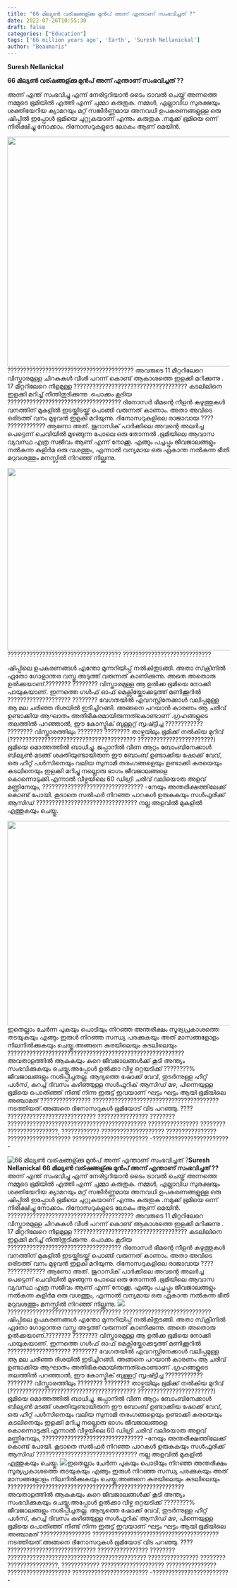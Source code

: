 ```yaml
---
title: "66 മില്യൺ വര്ഷങ്ങള്ക്കു മുൻപ് അന്ന് എന്താണ് സംഭവിച്ചത് ?"
date: 2022-07-26T10:55:30
draft: false
categories: ["Education"]
tags: ['66 million years ago', 'Earth', 'Suresh Nellanickal']
author: "Beaumaris"
---
```


<strong>Suresh Nellanickal</strong>

<strong>66 മില്യൺ വര്ഷങ്ങള്ക്കു മുൻപ് അന്ന് എന്താണ് സംഭവിച്ചത് ??</strong>

അന്ന് എന്ത് സംഭവിച്ചു എന്ന്‌ നേരിട്ടറിയാൻ ടൈം ട്രാവൽ ചെയ്ത് അന്നത്തെ നമ്മുടെ ഭൂമിയിൽ എത്തി എന്ന് ചുമ്മാ കരുതുക. നമ്മൾ, എല്ലാവിധ സുരക്ഷയും ശക്തിയേറിയ ക്യാമറയും മറ്റ് സങ്കീർണ്ണമായ അനവധി ഉപകരണങ്ങളുള്ള ഒരു ഷിപ്പിൽ ഇപ്പോൾ ഭൂമിയെ ചുറ്റുകയാണ് എന്നും കരുതുക .നമുക്ക് ഭൂമിയെ ഒന്ന് നിരീക്ഷിച്ചു നോക്കാം. ദിനോസറുകളുടെ ലോകം ആണ് മെയിൻ.

<img class="size-full wp-image-344207 aligncenter" src="https://cdn.boolokam.com/articles/2022/07/r2r2r-1.webp" alt="" width="780" height="520" />???????????????????????????????????????? അവരുടെ 11 മീറ്ററിലേറെ വിസ്താരമുള്ള ചിറകുകൾ വീശി പറന്ന്‌ കൊണ്ട് ആകാശത്തെ ഇളക്കി മറിക്കുന്നു . 17 മീറ്ററിലേറെ നീളമുള്ള ???????????????????????????????????? കടലിലിനെ ഇളക്കി മറിച്ച് നീന്തിതുടിക്കുന്നു .പൊക്കം കൂടിയ ???????????????????????????????????? ദിനോസർ ഭീമന്റെ നീളൻ കഴുത്തുകൾ വനത്തിന് മുകളിൽ ഇടയ്ക്കിടയ്ക്ക് പൊങ്ങി വരുന്നത് കാണാം. അതാ അവിടെ ഒരിടത്ത് വനം മുഴുവൻ ഇളകി മറിയുന്നു. ദിനോസറുകളിലെ രാജാവായ ???? ???????????? ആണോ അത്‌. ജുറാസിക് പാർക്കിലെ അവന്റെ അലർച്ച പെട്ടെന്ന് ചെവിയിൽ മുഴങ്ങുന്ന പോലെ ഒരു തോന്നൽ .ഭൂമിയിലെ ആവാസ വ്യവസ്ഥ എത്ര സജീവം ആണ് എന്ന് നോക്കൂ. എങ്ങും പച്ചപ്പും ജീവജാലങ്ങളും നൽകുന്ന കുളിർമ ഒരു വശത്തും, എന്നാൽ വന്യമായ ഒരു ഏകാന്ത നൽകുന്ന ഭീതി മറുവശത്തും മനസ്സിൽ നിറഞ്ഞ് നില്ക്കുന്നു.

<img class="wp-image-344208 aligncenter" src="https://cdn.boolokam.com/articles/2022/07/wfwfwgg.jpg" alt="" width="736" height="413" />???????????????????????????????????? ????????????????????????????

ഷിപ്പിലെ ഉപകരണങ്ങൾ എന്തോ മുന്നറിയിപ്പ് നൽകിതുടങ്ങി. അതാ സ്‌ക്രീനിൽ ഏതോ ഗോളാന്തര വസ്തു അടുത്ത് വരുന്നത് കാണിക്കുന്നു. അതെ അതൊരു ഉൽക്കയാണ്.???????? ???????? വിസ്താരമുള്ള ആ ഉൽക്ക ഭൂമിയെ നോക്കി പായുകയാണ്. ഇന്നത്തെ ഗൾഫ് ഓഫ് മെക്സിയ്ക്കോക്കടുത്ത് മണിക്കൂറിൽ ???????????????????? ???????? വേഗതയിൽ എവറസ്റ്റിനേക്കാൾ വലിപ്പമുള്ള ആ മല ചരിഞ്ഞ ദിശയിൽ ഇടിച്ചിറങ്ങി. അങ്ങനെ പറയാൻ കാരണം ആ ചരിവ് ഉണ്ടാക്കിയ ആഘാതം അതിഭീകരമായിരുന്നത്കൊണ്ടാണ് .ഗ്രഹങ്ങളുടെ തലത്തിൽ പറഞ്ഞാൽ, ഈ കോസ്മിക് ബുള്ളറ്റ് സൃഷ്ട്ടിച്ച ???????????? ???????? വിസ്താരത്തിലും ???????? ???????? താഴ്ചയിലും ഭൂമിക്ക് നൽകിയ മുറിവ് (???????????????????????????????????????? ????????????????????????) ഭൂമിയെ മൊത്തത്തിൽ ബാധിച്ചു. ജപ്പാനിൽ വീണ ആറ്റം ബോംബിനേക്കാൾ ബില്യൺ മടങ്ങ് ശക്തിയുണ്ടായിരുന്ന ഈ ബോംബ് ഉണ്ടാക്കിയ ഷോക്ക് വേവ്, ഒരു ഹീറ്റ് പൾസിനെയും വലിയ സുനാമി തരംഗങ്ങളെയും ഉണ്ടാക്കി കരയെയും കടലിനെയും ഇളക്കി മറിച്ചു നല്ലൊരു ഭാഗം ജീവജാലങ്ങളെ കൊന്നൊടുക്കി.എന്നാൽ വീഴ്ചയിലെ 60 ഡിഗ്രി ചരിവ് വലിയൊരു അളവ് മണ്ണിനേയും, ???????????????????????????????? -നേയും അന്തരീക്ഷത്തിലേക്ക് കൊണ്ട് പോയി. കൂടാതെ സൽഫർ നിറഞ്ഞ പാറകൾ ഉരുകുകയും സൾഫൂരിക്ക്‌ ആസിഡ് ???????????????????????????????? നല്ല അളവിൽ മുകളിൽ എത്തുകയും ചെയ്തു.

<img class="wp-image-344209 aligncenter" src="https://cdn.boolokam.com/articles/2022/07/e1rrrr.jpg" alt="" width="823" height="463" />ഇതെല്ലാം ചേർന്ന പുകയും പൊടിയും നിറഞ്ഞ അന്തരീക്ഷം സൂര്യപ്രകാശത്തെ തടയുകയും എങ്ങും ഇരുൾ നിറഞ്ഞ സന്ധ്യ പരക്കുകയും അത് മാസങ്ങളോളം നിലനിൽക്കുകയും ചെയ്തു.അങ്ങനെ കരയിലെയും കടലിലെയും ???????????????????????????????????????????????????????? അവതാളത്തിൽ ആകുകയും കുറെ ജീവജാലങ്ങൾക്ക് കൂടി അന്ത്യം സംഭവിക്കുകയും ചെയ്തു.അപ്പോൾ ഉൽക്കാ വീഴ്ച ഒറ്റയടിക്ക് ????????% ജീവജാലങ്ങളും നശിപ്പിച്ചതല്ല. ആദ്യത്തെ ഷോക്ക് വേവ്, തുടർന്നുള്ള ഹീറ്റ് പൾസ്, കുറച്ച് ദിവസം കഴിഞ്ഞുള്ള സൾഫൂറിക് ആസിഡ് മഴ, പിന്നെയുള്ള ഭൂമിയെ പൊതിഞ്ഞ് നീണ്ട് നിന്ന ഇരുട്ട് ഇവയാണ് ഘട്ടം ഘട്ടം ആയി ഭൂമിയിലെ അഞ്ചാമത് ???????????????? ???????????????????????????????????????? നടത്തിയത്.അങ്ങനെ ദിനോസറുകൾ ഭൂമിയോട് വിട പറഞ്ഞു. ???? ???????????????????????????? ???????????????? ???????? ???????????????????????????????????????????? ???????????????? ???????? ????????????????, ???????????? ???????????????????? ???????????????? ???????????????????? ????????????????????????
-????????????????????????-


![66 മില്യൺ വര്ഷങ്ങള്ക്കു മുൻപ് അന്ന് എന്താണ് സംഭവിച്ചത് ?](https://cdn.boolokam.com/articles/2022/07/r2r2r-1.webp)**Suresh Nellanickal** **66 മില്യൺ വര്ഷങ്ങള്ക്കു മുൻപ് അന്ന് എന്താണ് സംഭവിച്ചത് ??** അന്ന് എന്ത് സംഭവിച്ചു എന്ന്‌ നേരിട്ടറിയാൻ ടൈം ട്രാവൽ ചെയ്ത് അന്നത്തെ നമ്മുടെ ഭൂമിയിൽ എത്തി എന്ന് ചുമ്മാ കരുതുക. നമ്മൾ, എല്ലാവിധ സുരക്ഷയും ശക്തിയേറിയ ക്യാമറയും മറ്റ് സങ്കീർണ്ണമായ അനവധി ഉപകരണങ്ങളുള്ള ഒരു ഷിപ്പിൽ ഇപ്പോൾ ഭൂമിയെ ചുറ്റുകയാണ് എന്നും കരുതുക .നമുക്ക് ഭൂമിയെ ഒന്ന് നിരീക്ഷിച്ചു നോക്കാം. ദിനോസറുകളുടെ ലോകം ആണ് മെയിൻ. ???????????????????????????????????????? അവരുടെ 11 മീറ്ററിലേറെ വിസ്താരമുള്ള ചിറകുകൾ വീശി പറന്ന്‌ കൊണ്ട് ആകാശത്തെ ഇളക്കി മറിക്കുന്നു . 17 മീറ്ററിലേറെ നീളമുള്ള ???????????????????????????????????? കടലിലിനെ ഇളക്കി മറിച്ച് നീന്തിതുടിക്കുന്നു .പൊക്കം കൂടിയ ???????????????????????????????????? ദിനോസർ ഭീമന്റെ നീളൻ കഴുത്തുകൾ വനത്തിന് മുകളിൽ ഇടയ്ക്കിടയ്ക്ക് പൊങ്ങി വരുന്നത് കാണാം. അതാ അവിടെ ഒരിടത്ത് വനം മുഴുവൻ ഇളകി മറിയുന്നു. ദിനോസറുകളിലെ രാജാവായ ???? ???????????? ആണോ അത്‌. ജുറാസിക് പാർക്കിലെ അവന്റെ അലർച്ച പെട്ടെന്ന് ചെവിയിൽ മുഴങ്ങുന്ന പോലെ ഒരു തോന്നൽ .ഭൂമിയിലെ ആവാസ വ്യവസ്ഥ എത്ര സജീവം ആണ് എന്ന് നോക്കൂ. എങ്ങും പച്ചപ്പും ജീവജാലങ്ങളും നൽകുന്ന കുളിർമ ഒരു വശത്തും, എന്നാൽ വന്യമായ ഒരു ഏകാന്ത നൽകുന്ന ഭീതി മറുവശത്തും മനസ്സിൽ നിറഞ്ഞ് നില്ക്കുന്നു. ![](https://cdn.boolokam.com/articles/2022/07/wfwfwgg.jpg)???????????????????????????????????? ???????????????????????????? ഷിപ്പിലെ ഉപകരണങ്ങൾ എന്തോ മുന്നറിയിപ്പ് നൽകിതുടങ്ങി. അതാ സ്‌ക്രീനിൽ ഏതോ ഗോളാന്തര വസ്തു അടുത്ത് വരുന്നത് കാണിക്കുന്നു. അതെ അതൊരു ഉൽക്കയാണ്.???????? ???????? വിസ്താരമുള്ള ആ ഉൽക്ക ഭൂമിയെ നോക്കി പായുകയാണ്. ഇന്നത്തെ ഗൾഫ് ഓഫ് മെക്സിയ്ക്കോക്കടുത്ത് മണിക്കൂറിൽ ???????????????????? ???????? വേഗതയിൽ എവറസ്റ്റിനേക്കാൾ വലിപ്പമുള്ള ആ മല ചരിഞ്ഞ ദിശയിൽ ഇടിച്ചിറങ്ങി. അങ്ങനെ പറയാൻ കാരണം ആ ചരിവ് ഉണ്ടാക്കിയ ആഘാതം അതിഭീകരമായിരുന്നത്കൊണ്ടാണ് .ഗ്രഹങ്ങളുടെ തലത്തിൽ പറഞ്ഞാൽ, ഈ കോസ്മിക് ബുള്ളറ്റ് സൃഷ്ട്ടിച്ച ???????????? ???????? വിസ്താരത്തിലും ???????? ???????? താഴ്ചയിലും ഭൂമിക്ക് നൽകിയ മുറിവ് (???????????????????????????????????????? ????????????????????????) ഭൂമിയെ മൊത്തത്തിൽ ബാധിച്ചു. ജപ്പാനിൽ വീണ ആറ്റം ബോംബിനേക്കാൾ ബില്യൺ മടങ്ങ് ശക്തിയുണ്ടായിരുന്ന ഈ ബോംബ് ഉണ്ടാക്കിയ ഷോക്ക് വേവ്, ഒരു ഹീറ്റ് പൾസിനെയും വലിയ സുനാമി തരംഗങ്ങളെയും ഉണ്ടാക്കി കരയെയും കടലിനെയും ഇളക്കി മറിച്ചു നല്ലൊരു ഭാഗം ജീവജാലങ്ങളെ കൊന്നൊടുക്കി.എന്നാൽ വീഴ്ചയിലെ 60 ഡിഗ്രി ചരിവ് വലിയൊരു അളവ് മണ്ണിനേയും, ???????????????????????????????? -നേയും അന്തരീക്ഷത്തിലേക്ക് കൊണ്ട് പോയി. കൂടാതെ സൽഫർ നിറഞ്ഞ പാറകൾ ഉരുകുകയും സൾഫൂരിക്ക്‌ ആസിഡ് ???????????????????????????????? നല്ല അളവിൽ മുകളിൽ എത്തുകയും ചെയ്തു. ![](https://cdn.boolokam.com/articles/2022/07/e1rrrr.jpg)ഇതെല്ലാം ചേർന്ന പുകയും പൊടിയും നിറഞ്ഞ അന്തരീക്ഷം സൂര്യപ്രകാശത്തെ തടയുകയും എങ്ങും ഇരുൾ നിറഞ്ഞ സന്ധ്യ പരക്കുകയും അത് മാസങ്ങളോളം നിലനിൽക്കുകയും ചെയ്തു.അങ്ങനെ കരയിലെയും കടലിലെയും ???????????????????????????????????????????????????????? അവതാളത്തിൽ ആകുകയും കുറെ ജീവജാലങ്ങൾക്ക് കൂടി അന്ത്യം സംഭവിക്കുകയും ചെയ്തു.അപ്പോൾ ഉൽക്കാ വീഴ്ച ഒറ്റയടിക്ക് ????????% ജീവജാലങ്ങളും നശിപ്പിച്ചതല്ല. ആദ്യത്തെ ഷോക്ക് വേവ്, തുടർന്നുള്ള ഹീറ്റ് പൾസ്, കുറച്ച് ദിവസം കഴിഞ്ഞുള്ള സൾഫൂറിക് ആസിഡ് മഴ, പിന്നെയുള്ള ഭൂമിയെ പൊതിഞ്ഞ് നീണ്ട് നിന്ന ഇരുട്ട് ഇവയാണ് ഘട്ടം ഘട്ടം ആയി ഭൂമിയിലെ അഞ്ചാമത് ???????????????? ???????????????????????????????????????? നടത്തിയത്.അങ്ങനെ ദിനോസറുകൾ ഭൂമിയോട് വിട പറഞ്ഞു. ???? ???????????????????????????? ???????????????? ???????? ???????????????????????????????????????????? ???????????????? ???????? ????????????????, ???????????? ???????????????????? ???????????????? ???????????????????? ???????????????????????? -????????????????????????-
